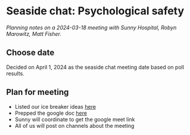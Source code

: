 # Seaside chat: Psychological safety

_Planning notes on a 2024-03-18 meeting with Sunny Hospital, Robyn Marowitz, Matt
Fisher._

## Choose date
Decided on April 1, 2024 as the seaside chat meeting date based on poll results.

## Plan for meeting

- Listed our ice breaker ideas [here](https://github.com/Openscapes/seaside-chat-psychological-safety/blob/main/_notes/ice_breaker_ideas.md)
- Prepped the google doc [here](https://docs.google.com/document/d/15wd7dgVqzwTvrlGbuOnVY_X7nJPJupJLbo9tKRhGxlE/edit#heading=h.giv4y66ivx0x)
- Sunny will coordinate to get the google meet link
- All of us will post on channels about the meeting
